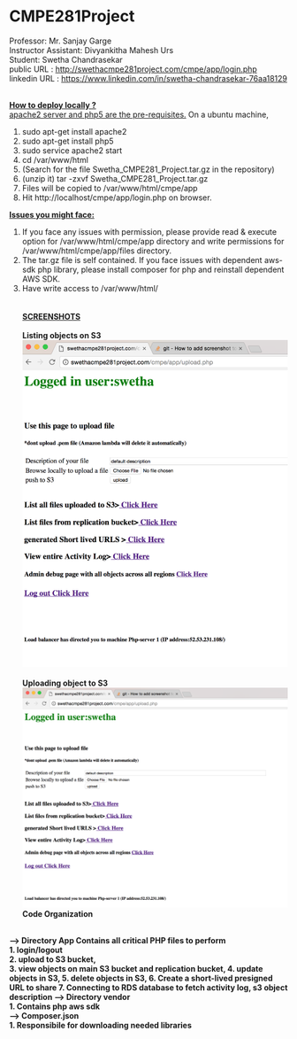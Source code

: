 # CMPE281Project
Professor: Mr. Sanjay Garge <br>
Instructor Assistant: Divyankitha Mahesh Urs <br>
Student: Swetha Chandrasekar <br>
public URL : http://swethacmpe281project.com/cmpe/app/login.php <br>
linkedin URL : https://www.linkedin.com/in/swetha-chandrasekar-76aa18129 <br>


<u><br> <b> How to deploy locally ? </b> <br></u>
<u>apache2 server and php5 are the pre-requisites.</u>
On a ubuntu machine, <br>
1. sudo apt-get install apache2 <br>
2. sudo apt-get install php5 <br>
3. sudo service apache2 start <br>
4. cd /var/www/html <br>
5. (Search for the file Swetha_CMPE281_Project.tar.gz in the repository)
6. (unzip it) tar -zxvf Swetha_CMPE281_Project.tar.gz	
7. Files will be copied to /var/www/html/cmpe/app
8. Hit http://localhost/cmpe/app/login.php on browser.

<u><b>Issues you might face:</b></u>
1. If you face any issues with permission, please provide read & execute option for /var/www/html/cmpe/app directory and write permissions for /var/www/html/cmpe/app/files directory.
2. The tar.gz file is self contained. If you face issues with dependent aws-sdk php library, please install composer for php and reinstall dependent AWS SDK.
3. Have write access to /var/www/html/
<br><br><br> <B><U>SCREENSHOTS </B></U><BR>
<b><br>Listing objects on S3</b> <br>
<img src="listing%20objects.png"> <br>
	<b> <br> Uploading object to S3 <b></b>
<img src="upload%20page.png"> <br>
<b>Code Organization </b><br><br>
		

<b>--> Directory App </b>
	Contains all critical PHP files to perform <br>
		1. login/logout <br>
		2. upload to S3 bucket, <br> 
		3. view objects on main S3 bucket and replication bucket, 
		4. update objects in S3,
		5. delete objects in S3,
		6. Create a short-lived presigned URL to share
		7. Connecting to RDS database to fetch activity log, s3 object description
<b>--> Directory vendor<br></b>
		1. Contains php aws sdk <br>
<b>--> Composer.json <br> </b>
		1. Responsibile for downloading needed libraries <br>
